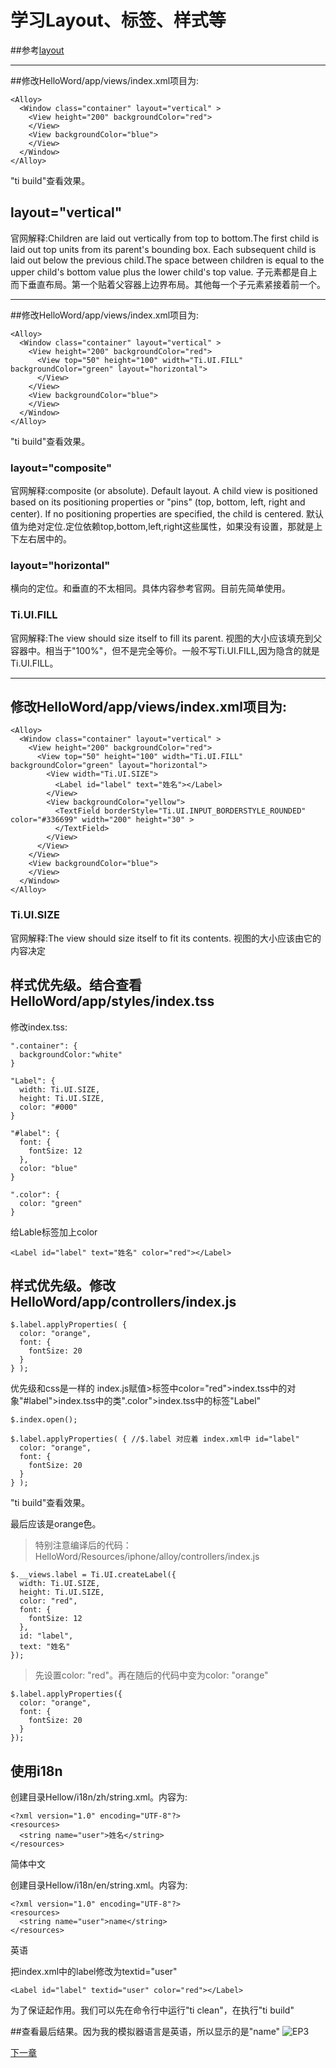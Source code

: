 学习Layout、标签、样式等
=========================

##参考[layout](http://docs.appcelerator.com/titanium/latest/#!/api/Titanium.UI.View-property-layout)

- - -

##修改HelloWord/app/views/index.xml项目为:
```
<Alloy>
  <Window class="container" layout="vertical" >
    <View height="200" backgroundColor="red">
    </View>
    <View backgroundColor="blue">
    </View>
  </Window>
</Alloy>
```

"ti build"查看效果。

## layout="vertical"
官网解释:Children are laid out vertically from top to bottom.The first child is laid out top units from its parent's bounding box. Each subsequent child is laid out below the previous child.The space between children is equal to the upper child's bottom value plus the lower child's top value.
子元素都是自上而下垂直布局。第一个贴着父容器上边界布局。其他每一个子元素紧接着前一个。

- - -

##修改HelloWord/app/views/index.xml项目为:
```
<Alloy>
  <Window class="container" layout="vertical" >
    <View height="200" backgroundColor="red">
      <View top="50" height="100" width="Ti.UI.FILL" backgroundColor="green" layout="horizontal">
      </View>
    </View>
    <View backgroundColor="blue">
    </View>
  </Window>
</Alloy>
```

"ti build"查看效果。

### layout="composite"
官网解释:composite (or absolute). Default layout. A child view is positioned based on its positioning properties or "pins" (top, bottom, left, right and center). If no positioning properties are specified, the child is centered.
默认值为绝对定位.定位依赖top,bottom,left,right这些属性，如果没有设置，那就是上下左右居中的。

###  layout="horizontal"
横向的定位。和垂直的不太相同。具体内容参考官网。目前先简单使用。

### Ti.UI.FILL
官网解释:The view should size itself to fill its parent.
视图的大小应该填充到父容器中。相当于"100%"，但不是完全等价。一般不写Ti.UI.FILL,因为隐含的就是Ti.UI.FILL。

- - -

## 修改HelloWord/app/views/index.xml项目为:
```
<Alloy>
  <Window class="container" layout="vertical" >
    <View height="200" backgroundColor="red">
      <View top="50" height="100" width="Ti.UI.FILL" backgroundColor="green" layout="horizontal">
        <View width="Ti.UI.SIZE">
          <Label id="label" text="姓名"></Label>
        </View>
        <View backgroundColor="yellow">
          <TextField borderStyle="Ti.UI.INPUT_BORDERSTYLE_ROUNDED" color="#336699" width="200" height="30" >
          </TextField>
        </View>
      </View>
    </View>
    <View backgroundColor="blue">
    </View>
  </Window>
</Alloy>
```

### Ti.UI.SIZE
官网解释:The view should size itself to fit its contents.
视图的大小应该由它的内容决定

## 样式优先级。结合查看HelloWord/app/styles/index.tss
修改index.tss:
```
".container": {
  backgroundColor:"white"
}

"Label": {
  width: Ti.UI.SIZE,
  height: Ti.UI.SIZE,
  color: "#000"
}

"#label": {
  font: {
    fontSize: 12
  },
  color: "blue"
}

".color": {
  color: "green"
}

```

给Lable标签加上color
```
<Label id="label" text="姓名" color="red"></Label>
```
## 样式优先级。修改HelloWord/app/controllers/index.js
```
$.label.applyProperties( {
  color: "orange",
  font: {
    fontSize: 20
  }
} );
```

优先级和css是一样的
index.js赋值>标签中color="red">index.tss中的对象"#label">index.tss中的类".color">index.tss中的标签"Label"

```
$.index.open();

$.label.applyProperties( { //$.label 对应着 index.xml中 id="label"
  color: "orange",
  font: {
    fontSize: 20
  }
} );
```

"ti build"查看效果。

最后应该是orange色。

>特别注意编译后的代码：HelloWord/Resources/iphone/alloy/controllers/index.js
```
$.__views.label = Ti.UI.createLabel({
  width: Ti.UI.SIZE,
  height: Ti.UI.SIZE,
  color: "red",
  font: {
    fontSize: 12
  },
  id: "label",
  text: "姓名"
});
```
>先设置color: "red"。再在随后的代码中变为color: "orange"
```
$.label.applyProperties({
  color: "orange",
  font: {
    fontSize: 20
  }
});
```

## 使用i18n
创建目录Hellow/i18n/zh/string.xml。内容为:
```
<?xml version="1.0" encoding="UTF-8"?>
<resources>
  <string name="user">姓名</string>
</resources>

```
简体中文

创建目录Hellow/i18n/en/string.xml。内容为:

```
<?xml version="1.0" encoding="UTF-8"?>
<resources>
  <string name="user">name</string>
</resources>

```
英语

把index.xml中的label修改为textid="user"
```
<Label id="label" textid="user" color="red"></Label>

```

为了保证起作用。我们可以先在命令行中运行"ti clean"，在执行"ti build"

##查看最后结果。因为我的模拟器语言是英语，所以显示的是"name"
![EP3](https://cloud.githubusercontent.com/assets/2350193/6520861/6b9bc742-c408-11e4-8096-780bb7112e2e.png)

[下一章](https://github.com/mdsb100/titanium-good-practices/blob/master/tutorial/EP4-%E6%8E%A7%E5%88%B6%E5%99%A8.md)